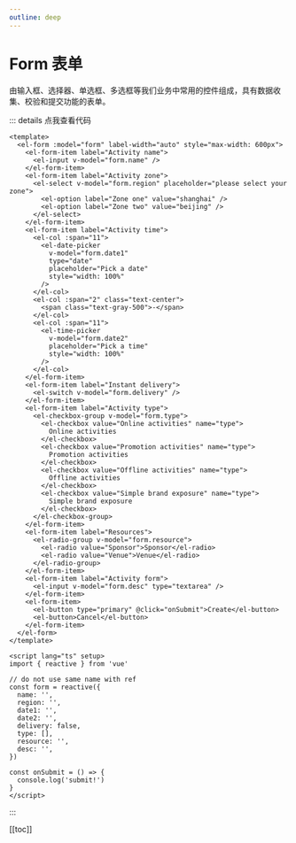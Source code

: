 ```yaml
---
outline: deep
---
```


# Form 表单

由输入框、选择器、单选框、多选框等我们业务中常用的控件组成，具有数据收集、校验和提交功能的表单。

::: details 点我查看代码

<!-- ```js
console.log('Hello, VitePress!')
```
::: -->

```ts:line-numbers {1}
<template>
  <el-form :model="form" label-width="auto" style="max-width: 600px">
    <el-form-item label="Activity name">
      <el-input v-model="form.name" />
    </el-form-item>
    <el-form-item label="Activity zone">
      <el-select v-model="form.region" placeholder="please select your zone">
        <el-option label="Zone one" value="shanghai" />
        <el-option label="Zone two" value="beijing" />
      </el-select>
    </el-form-item>
    <el-form-item label="Activity time">
      <el-col :span="11">
        <el-date-picker
          v-model="form.date1"
          type="date"
          placeholder="Pick a date"
          style="width: 100%"
        />
      </el-col>
      <el-col :span="2" class="text-center">
        <span class="text-gray-500">-</span>
      </el-col>
      <el-col :span="11">
        <el-time-picker
          v-model="form.date2"
          placeholder="Pick a time"
          style="width: 100%"
        />
      </el-col>
    </el-form-item>
    <el-form-item label="Instant delivery">
      <el-switch v-model="form.delivery" />
    </el-form-item>
    <el-form-item label="Activity type">
      <el-checkbox-group v-model="form.type">
        <el-checkbox value="Online activities" name="type">
          Online activities
        </el-checkbox>
        <el-checkbox value="Promotion activities" name="type">
          Promotion activities
        </el-checkbox>
        <el-checkbox value="Offline activities" name="type">
          Offline activities
        </el-checkbox>
        <el-checkbox value="Simple brand exposure" name="type">
          Simple brand exposure
        </el-checkbox>
      </el-checkbox-group>
    </el-form-item>
    <el-form-item label="Resources">
      <el-radio-group v-model="form.resource">
        <el-radio value="Sponsor">Sponsor</el-radio>
        <el-radio value="Venue">Venue</el-radio>
      </el-radio-group>
    </el-form-item>
    <el-form-item label="Activity form">
      <el-input v-model="form.desc" type="textarea" />
    </el-form-item>
    <el-form-item>
      <el-button type="primary" @click="onSubmit">Create</el-button>
      <el-button>Cancel</el-button>
    </el-form-item>
  </el-form>
</template>

<script lang="ts" setup>
import { reactive } from 'vue'

// do not use same name with ref
const form = reactive({
  name: '',
  region: '',
  date1: '',
  date2: '',
  delivery: false,
  type: [],
  resource: '',
  desc: '',
})

const onSubmit = () => {
  console.log('submit!')
}
</script>
```

:::

<script setup>
import { useData } from 'vitepress'

const { site, theme, page, frontmatter } = useData()
</script>

[[toc]]
